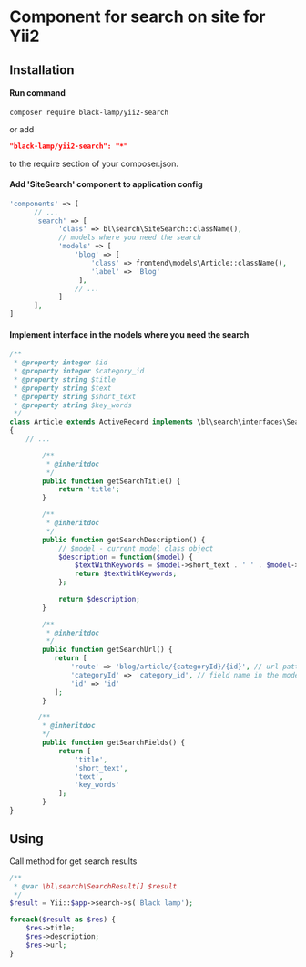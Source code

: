 Component for search on site for Yii2
=====================================
Installation
------------
#### Run command
```
composer require black-lamp/yii2-search
```
or add
```json
"black-lamp/yii2-search": "*"
```
to the require section of your composer.json.
#### Add 'SiteSearch' component to application config
```php
'components' => [
      // ...
      'search' => [
            'class' => bl\search\SiteSearch::className(),
            // models where you need the search
            'models' => [
                'blog' => [
                    'class' => frontend\models\Article::className(),
                    'label' => 'Blog'
                 ],
                // ...
            ]
      ],
]
```
#### Implement interface in the models where you need the search
```php
/**
 * @property integer $id
 * @property integer $category_id
 * @property string $title
 * @property string $text
 * @property string $short_text
 * @property string $key_words
 */
class Article extends ActiveRecord implements \bl\search\interfaces\SearchInterface
{
    // ...

        /**
         * @inheritdoc
         */
        public function getSearchTitle() {
            return 'title';
        }

        /**
         * @inheritdoc
         */
        public function getSearchDescription() {
            // $model - current model class object
            $description = function($model) {
                $textWithKeywords = $model->short_text . ' ' . $model->key_words;
                return $textWithKeywords;
            };
            
            return $description;
        }

        /**
         * @inheritdoc
         */
        public function getSearchUrl() {
           return [
               'route' => 'blog/article/{categoryId}/{id}', // url pattern
               'categoryId' => 'category_id', // field name in the model
               'id' => 'id'
           ];
        }

       /**
        * @inheritdoc
        */
        public function getSearchFields() {
            return [
                'title',
                'short_text',
                'text',
                'key_words'
            ];
        }
}
```
Using
-----
Call method for get search results
```php
/**
 * @var \bl\search\SearchResult[] $result
 */
$result = Yii::$app->search->s('Black lamp');

foreach($result as $res) {
    $res->title;
    $res->description;
    $res->url;
}
```